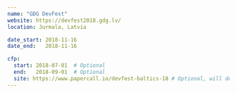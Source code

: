 ```yaml
---
name: "GDG DevFest"
website: https://devfest2018.gdg.lv/
location: Jurmala, Latvia

date_start: 2018-11-16
date_end:   2018-11-16

cfp:
  start: 2018-07-01  # Optional
  end:   2018-09-01  # Optional
  site: https://www.papercall.io/devfest-baltics-18 # Optional, will default to website
---
```

